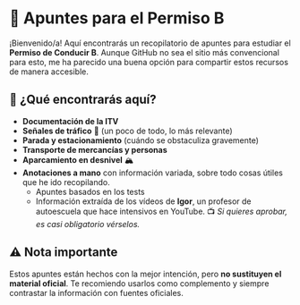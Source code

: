 # 🚗 Apuntes para el Permiso B

¡Bienvenido/a! Aquí encontrarás un recopilatorio de apuntes para estudiar el **Permiso de Conducir B**. 
Aunque GitHub no sea el sitio más convencional para esto, me ha parecido una buena opción para compartir estos recursos de manera accesible.

## 📖 ¿Qué encontrarás aquí?
- **Documentación de la ITV**
- **Señales de tráfico** 🛑 (un poco de todo, lo más relevante)
- **Parada y estacionamiento** (cuándo se obstaculiza gravemente)
- **Transporte de mercancías y personas**
- **Aparcamiento en desnivel** 🏔
- **Anotaciones a mano** con información variada, sobre todo cosas útiles que he ido recopilando.
  - Apuntes basados en los tests
  - Información extraída de los vídeos de **Igor**, un profesor de autoescuela que hace intensivos en YouTube. 📺 *Si quieres aprobar, es casi obligatorio vérselos.*

## ⚠️ Nota importante
Estos apuntes están hechos con la mejor intención, pero **no sustituyen el material oficial**. Te recomiendo usarlos como complemento y siempre contrastar la información con fuentes oficiales.
